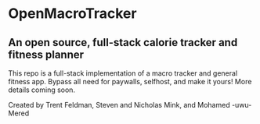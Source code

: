 # OpenMacroTracker
## An open source, full-stack calorie tracker and fitness planner

This repo is a full-stack implementation of a macro tracker and general fitness app. Bypass all need for paywalls, selfhost, and make it yours! More details coming soon.


Created by Trent Feldman, Steven and Nicholas Mink, and Mohamed -uwu- Mered
